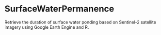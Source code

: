 # SurfaceWaterPermanence
Retrieve the duration of surface water ponding based on Sentinel-2 satellite imagery using Google Earth Engine and R. 
